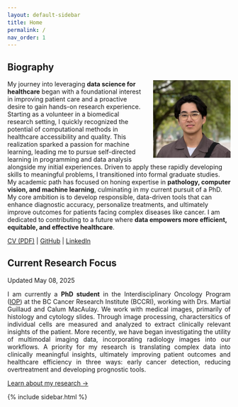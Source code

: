 ```yaml
---
layout: default-sidebar
title: Home
permalink: /
nav_order: 1
---
```




## Biography

<img src="/assets/fumi_face.jpg" alt="drawing" width="175" style = 'float:right; margin-left: 25px'/>
<p style = "text-align: justify;">

My journey into leveraging <b>data science for healthcare</b> began with a foundational interest in improving patient care and a proactive desire to gain hands-on research experience. Starting as a volunteer in a biomedical research setting, I quickly recognized the potential of computational methods in healthcare accessibility and quality. This realization sparked a passion for machine learning, leading me to pursue self-directed learning in programming and data analysis alongside my initial experiences.
Driven to apply these rapidly developing skills to meaningful problems, I transitioned into formal graduate studies. My academic path has focused on honing expertise in <b>pathology, computer vision, and machine learning</b>, culminating in my current pursuit of a PhD. My core ambition is to develop responsible, data-driven tools that can enhance diagnostic accuracy, personalize treatments, and ultimately improve outcomes for patients facing complex diseases like cancer. I am dedicated to contributing to a future where <b>data empowers more efficient, equitable, and effective healthcare</b>.
</p>


[CV (PDF)](/assets/Fumiya_Inaba_CV.pdf) | [GitHub](https://github.com/fuminaba) | [LinkedIn](https://linkedin.com/in/fumi-inaba)  


## Current Research Focus
Updated May 08, 2025
<p style = "text-align: justify;">
I am currently a <b>PhD student</b> in the Interdisciplinary Oncology Program (<a href = "https://www.iop.ca/">IOP</a>) at the BC Cancer Research Institute (BCCRI), working with Drs. Martial Guillaud and Calum MacAulay. 
We work with medical images, primarily of histology and cytology slides. Through image processing, charactersitics of individual cells are measured and analyzed to extract clinically relevant insights of the patient. 
More recently, we have began investigating the utility of multimodal imaging data, incorporating radiology images into our workflows.
A priority for my research is translating complex data into clinically meaningful insights, ultimately improving patient outcomes and healthcare efficiency in three ways: early cancer detection, reducing overtreatment and developing prognostic tools. 
</p>

[Learn about my research →](/research/research_index.md)

{% include sidebar.html %}